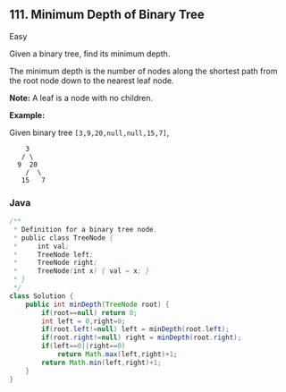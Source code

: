 ## 111. Minimum Depth of Binary Tree

Easy

Given a binary tree, find its minimum depth.

The minimum depth is the number of nodes along the shortest path from the root node down to the nearest leaf node.

**Note:** A leaf is a node with no children.

**Example:**

Given binary tree `[3,9,20,null,null,15,7]`,

```
    3
   / \
  9  20
    /  \
   15   7
```

### Java

````java
/**
 * Definition for a binary tree node.
 * public class TreeNode {
 *     int val;
 *     TreeNode left;
 *     TreeNode right;
 *     TreeNode(int x) { val = x; }
 * }
 */
class Solution {
    public int minDepth(TreeNode root) {
        if(root==null) return 0;
        int left = 0,right=0;
        if(root.left!=null) left = minDepth(root.left); 
        if(root.right!=null) right = minDepth(root.right);
        if(left==0||right==0)
            return Math.max(left,right)+1;
        return Math.min(left,right)+1;
    }
}
````



